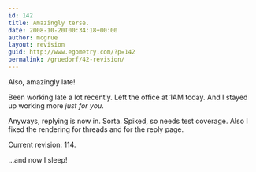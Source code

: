 ```yaml
---
id: 142
title: Amazingly terse.
date: 2008-10-20T00:34:18+00:00
author: mcgrue
layout: revision
guid: http://www.egometry.com/?p=142
permalink: /gruedorf/42-revision/
---
```

Also, amazingly late!

Been working late a lot recently. Left the office at 1AM today. And I stayed up working more _just for you_.

Anyways, replying is now in. Sorta. Spiked, so needs test coverage. Also I fixed the rendering for threads and for the reply page.

Current revision: 114.

&#8230;and now I sleep!</p>